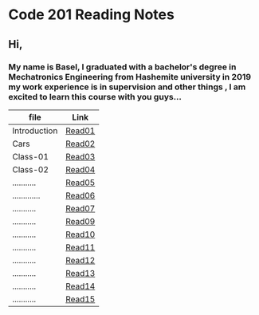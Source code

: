 # Code 201 Reading Notes

## **Hi,**

### My name is Basel, I graduated with a bachelor's degree in Mechatronics Engineering from Hashemite university in 2019 my work experience is in supervision and other things , I am excited to learn this course with you guys...


| file     | Link       |
| ---------| -----------|
| Introduction   | [Read01](https://bassel07.github.io/Reading-Notes201/) |
| Cars           | [Read02](https://bassel07.github.io/Cars/)   |
| Class-01       |  [Read03](https://bassel07.github.io/Reading-Notes201/class-01)   |
| Class-02       |  [Read04](https://bassel07.github.io/Reading-Notes201/class-02)   |
| ...........    |  [Read05]()   |
| .............  |  [Read06]()
| ...........    |  [Read07]()
| ...........    |  [Read09]()   |
| ...........    |  [Read10]()   |
| ...........    |  [Read11]()   |
| ...........    |  [Read12]()   |
| ...........    |  [Read13]()   |
| ...........    |  [Read14]()   |
| ...........    |  [Read15]()   |

